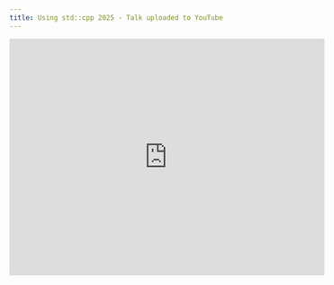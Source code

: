 ```yaml
---
title: Using std::cpp 2025 - Talk uploaded to YouTube
---
```


<iframe width="560" height="420" src="https://www.youtube.com/embed/MhfUDnLge-s?si=FaK9NUGq7xM0rbKW" title="YouTube video player" frameborder="0" allow="accelerometer; autoplay; clipboard-write; encrypted-media; gyroscope; picture-in-picture; web-share" referrerpolicy="strict-origin-when-cross-origin" allowfullscreen></iframe>
